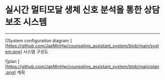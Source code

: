 # 실시간 멀티모달 생체 신호 분석을 통한 상담보조 시스템
------

![System configuration diagram ][https://github.com/JaeMinHw/counseling_assistant_system/blob/main/system.png]
시스템 구성도

![plan ][https://github.com/JaeMinHw/counseling_assistant_system/blob/main/plan.png]
계획